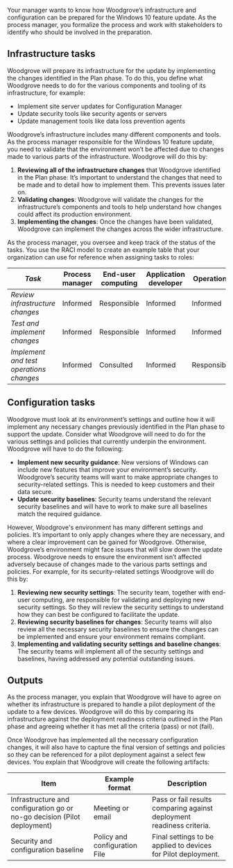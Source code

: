 Your manager wants to know how Woodgrove’s infrastructure and configuration can be prepared for the Windows 10 feature update. As the process manager, you formalize the process and work with stakeholders to identify who should be involved in the preparation.

## Infrastructure tasks

Woodgrove will prepare its infrastructure for the update by implementing the changes identified in the Plan phase. To do this, you define what Woodgrove needs to do for the various components and tooling of its infrastructure, for example:

- Implement site server updates for Configuration Manager
- Update security tools like security agents or servers
- Update management tools like data loss prevention agents

Woodgrove’s infrastructure includes many different components and tools. As the process manager responsible for the Windows 10 feature update, you need to validate that the environment won’t be affected due to changes made to various parts of the infrastructure. Woodgrove will do this by:

1. **Reviewing all of the infrastructure changes** that Woodgrove identified in the Plan phase:  It’s important to understand the changes that need to be made and to detail how to implement them. This prevents issues later on.
1. **Validating changes**: Woodgrove will validate the changes for the infrastructure’s components and tools to help understand how changes could affect its production environment.
1. **Implementing the changes**: Once the changes have been validated, Woodgrove can implement the changes across the wider infrastructure.

As the process manager, you oversee and keep track of the status of the tasks. You use the RACI model to create an example table that your organization can use for reference when assigning tasks to roles:

|*Task*  |Process manager  |End-user computing  |Application developer  |Operations |Security|
|---------|---------|---------|---------|---------|---------|
|*Review infrastructure changes*|Informed| Responsible|Informed|Informed|Informed|
|*Test and implement changes*|Informed|Responsible|Informed|Informed|Informed|
|*Implement and test operations changes*|Informed|Consulted|Informed|Responsible|Informed|

## Configuration tasks

Woodgrove must look at its environment’s settings and outline how it will implement any necessary changes previously identified in the Plan phase to support the update. Consider what Woodgrove will need to do for the various settings and policies that currently underpin the environment.  Woodgrove will have to do the following:

- **Implement new security guidance**: New versions of Windows can include new features that improve your environment’s security. Woodgrove’s security teams will want to make appropriate changes to security-related settings. This is needed to keep customers and their data secure.
- **Update security baselines**: Security teams understand the relevant security baselines and will have to work to make sure all baselines match the required guidance.

However, Woodgrove's environment has many different settings and policies. It’s important to only apply changes where they are necessary, and where a clear improvement can be gained for Woodgrove. Otherwise, Woodgrove’s environment might face issues that will slow down the update process. Woodgrove needs to ensure the environment isn’t affected adversely because of changes made to the various parts settings and policies. For example, for its security-related settings Woodgrove will do this by:

1. **Reviewing new security settings**:  The security team, together with end-user computing, are responsible for validating and deploying new security settings. So they will review the security settings to understand how they can best be configured to facilitate the update.
1. **Reviewing security baselines for changes**: Security teams will also review all the necessary security baselines to ensure the changes can be implemented and ensure your environment remains compliant.
1. **Implementing and validating security settings and baseline changes**: The security teams will implement all of the security settings and baselines, having addressed any potential outstanding issues.

## Outputs

As the process manager, you explain that Woodgrove will have to agree on whether its infrastructure is prepared to handle a pilot deployment of the update to a few devices. Woodgrove will do this by comparing its infrastructure against the deployment readiness criteria outlined in the Plan phase and agreeing whether it has met all the criteria (pass) or not (fail).  

Once Woodgrove has implemented all the necessary configuration changes, it will also have to capture the final version of settings and policies so they can be referenced for a pilot deployment against a select few devices. You explain that Woodgrove will create the following artifacts:

|Item  |Example format  |Description  |
|---------|---------|---------|
|Infrastructure and configuration go or no-go decision (Pilot deployment) |Meeting or email|Pass or fail results comparing against deployment readiness criteria.|
|Security and configuration baseline|Policy and configuration File|Final settings to be applied to devices for Pilot deployment.|

